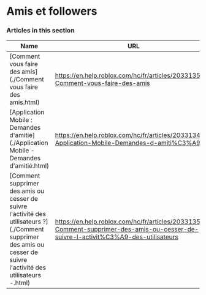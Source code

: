 # Amis et followers  
### Articles in this section
Name|URL
-|-
[Comment vous faire des amis](./Comment vous faire des amis.html) |https://en.help.roblox.com/hc/fr/articles/203313580-Comment-vous-faire-des-amis
[Application Mobile : Demandes d'amitié](./Application Mobile - Demandes d'amitié.html) |https://en.help.roblox.com/hc/fr/articles/203313480-Application-Mobile-Demandes-d-amiti%C3%A9
[Comment supprimer des amis ou cesser de suivre l'activité des utilisateurs ?](./Comment supprimer des amis ou cesser de suivre l'activité des utilisateurs -.html) |https://en.help.roblox.com/hc/fr/articles/203313590-Comment-supprimer-des-amis-ou-cesser-de-suivre-l-activit%C3%A9-des-utilisateurs